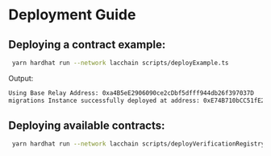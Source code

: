 # Deployment Guide

## Deploying a contract example:

```sh
 yarn hardhat run --network lacchain scripts/deployExample.ts
```

Output:

```sh
Using Base Relay Address: 0xa4B5eE2906090ce2cDbf5dfff944db26f397037D
migrations Instance successfully deployed at address: 0xE74B710bCC51fE2B290b8653F9754125f39e4Dd3
```

## Deploying available contracts:

```sh
 yarn hardhat run --network lacchain scripts/deployVerificationRegistry.ts # deploys Credential Registry Smart Contract
```

